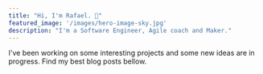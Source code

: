 ```yaml
---
title: "Hi, I'm Rafael. 👋"
featured_image: '/images/hero-image-sky.jpg'
description: "I'm a Software Engineer, Agile coach and Maker."
---
```

I've been working on some interesting projects and some new ideas are in progress. Find my best blog posts bellow. 
